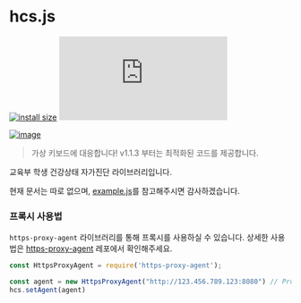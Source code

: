 # hcs.js
[![install size](https://packagephobia.com/badge?p=hcs.js)](https://packagephobia.com/result?p=hcs.js)
[![image](https://img.shields.io/github/license/kimcore/hcs.js)](https://github.com/kimcore/hcs.js/blob/master/LICENSE)

[![image](https://nodei.co/npm/hcs.js.png?downloads=true&stars=true)](https://nodei.co/npm/hcs.js/)

> 가상 키보드에 대응합니다! v1.1.3 부터는 최적화된 코드를 제공합니다.

교육부 학생 건강상태 자가진단 라이브러리입니다.

현재 문서는 따로 없으며, [example.js](https://github.com/kimcore/hcs.js/blob/master/example.js)를 참고해주시면 감사하겠습니다.

### 프록시 사용법
`https-proxy-agent` 라이브러리를 통해 프록시를 사용하실 수 있습니다.
상세한 사용법은 [https-proxy-agent](https://github.com/TooTallNate/node-https-proxy-agent) 레포에서 확인해주세요.
```js
const HttpsProxyAgent = require('https-proxy-agent');

const agent = new HttpsProxyAgent("http://123.456.789.123:8080") // Proxy URI
hcs.setAgent(agent)
```
